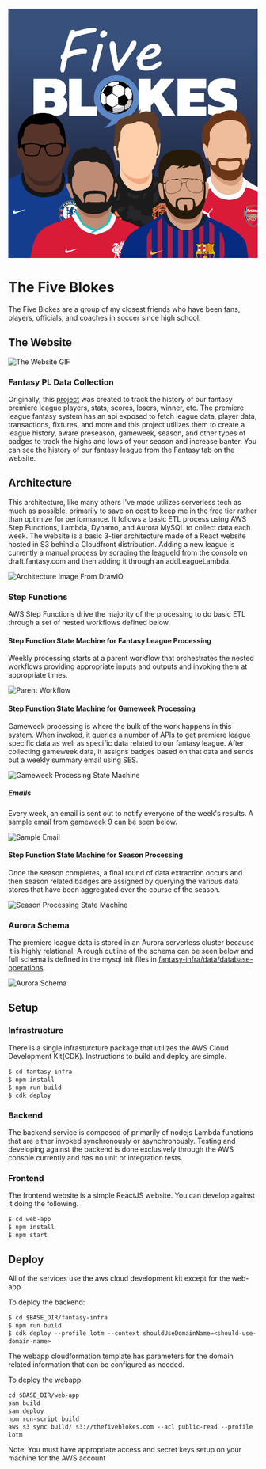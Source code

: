 ![The Five Blokes](five-blokes.jpg)

# The Five Blokes

The Five Blokes are a group of my closest friends who have been fans, players, officials, and coaches in soccer since high school.

## The Website

![The Website GIF](mobile-demo.gif)

### Fantasy PL Data Collection

Originally, this [project](https://thefiveblokes.com/) was created to track the history of our fantasy premiere league players, stats, scores, losers, winner, etc. The premiere league fantasy system has an api exposed to fetch league data, player data, transactions, fixtures, and more and this project utilizes them to create a league history, aware preseason, gameweek, season, and other types of badges to track the highs and lows of your season and increase banter. You can see the history of our fantasy league from the Fantasy tab on the website.

## Architecture

This architecture, like many others I've made utilizes serverless tech as much as possible, primarily to save on cost to keep me in the free tier rather than optimize for performance. It follows a basic ETL process using AWS Step Functions, Lambda, Dynamo, and Aurora MySQL to collect data each week. The website is a basic 3-tier architecture made of a React website hosted in S3 behind a Cloudfront distribution. Adding a new league is currently a manual process by scraping the leagueId from the console on draft.fantasy.com and then adding it through an addLeagueLambda.

![Architecture Image From DrawIO](fantasy-premier-league-v3.png)

### Step Functions

AWS Step Functions drive the majority of the processing to do basic ETL through a set of nested workflows defined below.

#### Step Function State Machine for Fantasy League Processing

Weekly processing starts at a parent workflow that orchestrates the nested workflows providing appropriate inputs and outputs and invoking them at appropriate times. 

![Parent Workflow](parent_workflow.png)

#### Step Function State Machine for Gameweek Processing

Gameweek processing is where the bulk of the work happens in this system. When invoked, it queries a number of APIs to get premiere league specific data as well as specific data related to our fantasy league. After collecting gameweek data, it assigns badges based on that data and sends out a weekly summary email using SES.

![Gameweek Processing State Machine](gameweek_processing_workflow.png)

##### Emails

Every week, an email is sent out to notify everyone of the week's results. A sample email from gameweek 9 can be seen below.

![Sample Email](sample-email.png)

#### Step Function State Machine for Season Processing

Once the season completes, a final round of data extraction occurs and then season related badges are assigned by querying the various data stores that have been aggregated over the course of the season.

![Season Processing State Machine](season_processing_workflow.png)

### Aurora Schema

The premiere league data is stored in an Aurora serverless cluster because it is highly relational. A rough outline of the schema can be seen below and full schema is defined in the mysql init files in [fantasy-infra/data/database-operations](https://github.com/seththeeke/last-of-the-mohigans/blob/extract-season-data/fantasy-infra/lib/data/database-operations/1-init-pl-data.sql).

![Aurora Schema](aurora-schema.png)

## Setup

### Infrastructure

There is a single infrasturcture package that utilizes the AWS Cloud Development Kit(CDK). Instructions to build and deploy are simple.

```
$ cd fantasy-infra
$ npm install
$ npm run build
$ cdk deploy
```

### Backend

The backend service is composed of primarily of nodejs Lambda functions that are either invoked synchronously or asynchronously. Testing and developing against the backend is done exclusively through the AWS console currently and has no unit or integration tests.

### Frontend

The frontend website is a simple ReactJS website. You can develop against it doing the following.

```
$ cd web-app
$ npm install
$ npm start
```

## Deploy
All of the services use the aws cloud development kit except for the web-app

To deploy the backend:
```
$ cd $BASE_DIR/fantasy-infra
$ npm run build
$ cdk deploy --profile lotm --context shouldUseDomainName=<should-use-domain-name>
```

The webapp cloudformation template has parameters for the domain related information that can be configured as needed.

To deploy the webapp:
```
cd $BASE_DIR/web-app
sam build
sam deploy
npm run-script build
aws s3 sync build/ s3://thefiveblokes.com --acl public-read --profile lotm
```

Note: You must have appropriate access and secret keys setup on your machine for the AWS account